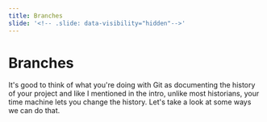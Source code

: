 ```yaml
---
title: Branches
slide: '<!-- .slide: data-visibility="hidden"-->'
---
```


<!-- .slide: data-state="layout-title" class="bg-dark"-->

# Branches

> >

It's good to think of what you're doing with Git as documenting the history of your project and like I mentioned in the intro, unlike most historians, your time machine lets you change the history. Let's take a look at some ways we can do that.

